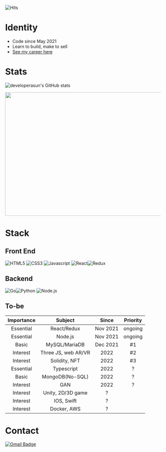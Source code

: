 ![Hits](https://hits.seeyoufarm.com/api/count/incr/badge.svg?url=https%3A%2F%2Fgithub.com%2Fdeveloperasun%2Fhit-counter&count_bg=%2379C83D&title_bg=%23555555&icon=gnuicecat.svg&icon_color=%2379C83D&title=hits&edge_flat=false)

# Identity
- Code since May 2021
- Learn to build, make to sell
- [See my career here](https://bit.ly/my_secret_box)

# Stats
![developerasun's GitHub stats](https://github-readme-stats.vercel.app/api?username=developerasun&theme=highcontrast&show_icons=true)


<a href="https://wakatime.com"><img src="https://wakatime.com/share/@developerasun/cff13d30-a0b0-4e6a-8f25-0c5bbc743349.png" width=600px height=400px/></a>

# Stack
## Front End
![HTML5](https://img.shields.io/badge/HTML-black?style=flat&logo=HTML5&logoColor=white) ![CSS3](https://img.shields.io/badge/CSS-black?style=square&logo=CSS3&logoColor=white) ![Javascript](https://img.shields.io/badge/Javascript-black?style=square&logo=Javascript&logoColor=white) ![React](https://img.shields.io/badge/React-white?style=square&logo=React&logoColor=black)![Redux](https://img.shields.io/badge/Redux-white?style=square&logo=Redux&logoColor=black)

## Backend
![Go](https://img.shields.io/badge/Go-black?style=square&logo=Go&logoColor=white)![Python](https://img.shields.io/badge/Python-black?style=square&logo=Python&logoColor=white) ![Node.js](https://img.shields.io/badge/Node.js-white?style=square&logo=Javascript&logoColor=black)

  
## To-be
|Importance|Subject|Since|Priority|
|:--:|:-------------------:|:------------:|:---:|
|Essential|React/Redux|Nov 2021|ongoing|
|Essential|Node.js|Nov 2021|ongoing|
|Basic|MySQL/MariaDB|Dec 2021|#1|
|Interest|Three JS, web AR/VR|2022|#2|
|Interest|Solidity, NFT|2022|#3|
|Essential|Typescript|2022|?|
|Basic|MongoDB(No-SQL)|2022|?|
|Interest|GAN|2022|?|
|Interest|Unity, 2D/3D game|?|
|Interest|IOS, Swift|?|
|Interest|Docker, AWS|?|

# Contact
 [![Gmail Badge](https://img.shields.io/badge/Gmail-F05032?style=flat-square&logo=Gmail&logoColor=white&link=mailto:nellow1102@gmail.com)](mailto:nellow1102@gmail.com)
 
    
